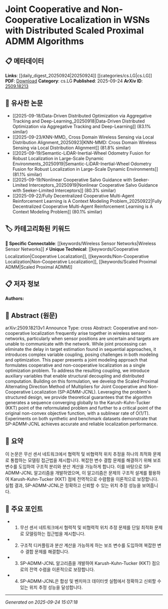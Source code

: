 <!-- KEYWORD_LINKING_METADATA:
{
  "processed_timestamp": "2025-09-24T15:07:18.015444",
  "vocabulary_version": "1.0",
  "selected_keywords": [
    "Wireless Sensor Networks",
    "Cooperative Localization",
    "Non-Cooperative Localization",
    "Scaled Proximal ADMM"
  ],
  "rejected_keywords": [],
  "similarity_scores": {
    "Wireless Sensor Networks": 0.82,
    "Cooperative Localization": 0.79,
    "Non-Cooperative Localization": 0.77,
    "Scaled Proximal ADMM": 0.8
  },
  "extraction_method": "AI_prompt_based",
  "budget_applied": true,
  "candidates_json": {
    "candidates": [
      {
        "surface": "Wireless Sensor Networks",
        "canonical": "Wireless Sensor Networks",
        "aliases": [
          "WSNs"
        ],
        "category": "specific_connectable",
        "rationale": "Wireless Sensor Networks are a key domain for localization techniques, providing strong connectivity to related research.",
        "novelty_score": 0.45,
        "connectivity_score": 0.88,
        "specificity_score": 0.78,
        "link_intent_score": 0.82
      },
      {
        "surface": "Cooperative Localization",
        "canonical": "Cooperative Localization",
        "aliases": [],
        "category": "unique_technical",
        "rationale": "Cooperative Localization is a specialized technique in sensor networks, offering unique insights into network-based localization methods.",
        "novelty_score": 0.68,
        "connectivity_score": 0.75,
        "specificity_score": 0.85,
        "link_intent_score": 0.79
      },
      {
        "surface": "Non-Cooperative Localization",
        "canonical": "Non-Cooperative Localization",
        "aliases": [],
        "category": "unique_technical",
        "rationale": "Non-Cooperative Localization presents a contrasting approach to cooperative methods, enhancing understanding of independent localization strategies.",
        "novelty_score": 0.72,
        "connectivity_score": 0.7,
        "specificity_score": 0.82,
        "link_intent_score": 0.77
      },
      {
        "surface": "Scaled Proximal ADMM",
        "canonical": "Scaled Proximal ADMM",
        "aliases": [
          "SP-ADMM"
        ],
        "category": "unique_technical",
        "rationale": "Scaled Proximal ADMM is a novel algorithmic approach in optimization, relevant for distributed computation in sensor networks.",
        "novelty_score": 0.75,
        "connectivity_score": 0.65,
        "specificity_score": 0.88,
        "link_intent_score": 0.8
      }
    ],
    "ban_list_suggestions": [
      "Joint Processing",
      "Target Estimation",
      "Variable Coupling"
    ]
  },
  "decisions": [
    {
      "candidate_surface": "Wireless Sensor Networks",
      "resolved_canonical": "Wireless Sensor Networks",
      "decision": "linked",
      "scores": {
        "novelty": 0.45,
        "connectivity": 0.88,
        "specificity": 0.78,
        "link_intent": 0.82
      }
    },
    {
      "candidate_surface": "Cooperative Localization",
      "resolved_canonical": "Cooperative Localization",
      "decision": "linked",
      "scores": {
        "novelty": 0.68,
        "connectivity": 0.75,
        "specificity": 0.85,
        "link_intent": 0.79
      }
    },
    {
      "candidate_surface": "Non-Cooperative Localization",
      "resolved_canonical": "Non-Cooperative Localization",
      "decision": "linked",
      "scores": {
        "novelty": 0.72,
        "connectivity": 0.7,
        "specificity": 0.82,
        "link_intent": 0.77
      }
    },
    {
      "candidate_surface": "Scaled Proximal ADMM",
      "resolved_canonical": "Scaled Proximal ADMM",
      "decision": "linked",
      "scores": {
        "novelty": 0.75,
        "connectivity": 0.65,
        "specificity": 0.88,
        "link_intent": 0.8
      }
    }
  ]
}
-->

# Joint Cooperative and Non-Cooperative Localization in WSNs with Distributed Scaled Proximal ADMM Algorithms

## 📋 메타데이터

**Links**: [[daily_digest_20250924|20250924]] [[categories/cs.LG|cs.LG]]
**PDF**: [Download](https://arxiv.org/pdf/2509.18213.pdf)
**Category**: cs.LG
**Published**: 2025-09-24
**ArXiv ID**: [2509.18213](https://arxiv.org/abs/2509.18213)

## 🔗 유사한 논문
- [[2025-09-18/Data-Driven Distributed Optimization via Aggregative Tracking and Deep-Learning_20250918|Data-Driven Distributed Optimization via Aggregative Tracking and Deep-Learning]] (83.1% similar)
- [[2025-09-23/KNN-MMD_ Cross Domain Wireless Sensing via Local Distribution Alignment_20250923|KNN-MMD: Cross Domain Wireless Sensing via Local Distribution Alignment]] (81.8% similar)
- [[2025-09-19/Semantic-LiDAR-Inertial-Wheel Odometry Fusion for Robust Localization in Large-Scale Dynamic Environments_20250919|Semantic-LiDAR-Inertial-Wheel Odometry Fusion for Robust Localization in Large-Scale Dynamic Environments]] (81.1% similar)
- [[2025-09-19/Nonlinear Cooperative Salvo Guidance with Seeker-Limited Interceptors_20250919|Nonlinear Cooperative Salvo Guidance with Seeker-Limited Interceptors]] (80.3% similar)
- [[2025-09-22/Fully Decentralized Cooperative Multi-Agent Reinforcement Learning is A Context Modeling Problem_20250922|Fully Decentralized Cooperative Multi-Agent Reinforcement Learning is A Context Modeling Problem]] (80.1% similar)

## 🏷️ 카테고리화된 키워드
**🔗 Specific Connectable**: [[keywords/Wireless Sensor Networks|Wireless Sensor Networks]]
**⚡ Unique Technical**: [[keywords/Cooperative Localization|Cooperative Localization]], [[keywords/Non-Cooperative Localization|Non-Cooperative Localization]], [[keywords/Scaled Proximal ADMM|Scaled Proximal ADMM]]

## 📋 저자 정보

**Authors:** 

## 📄 Abstract (원문)

arXiv:2509.18213v1 Announce Type: cross 
Abstract: Cooperative and non-cooperative localization frequently arise together in wireless sensor networks, particularly when sensor positions are uncertain and targets are unable to communicate with the network. While joint processing can eliminate the delay in target estimation found in sequential approaches, it introduces complex variable coupling, posing challenges in both modeling and optimization. This paper presents a joint modeling approach that formulates cooperative and non-cooperative localization as a single optimization problem. To address the resulting coupling, we introduce auxiliary variables that enable structural decoupling and distributed computation. Building on this formulation, we develop the Scaled Proximal Alternating Direction Method of Multipliers for Joint Cooperative and Non-Cooperative Localization (SP-ADMM-JCNL). Leveraging the problem's structured design, we provide theoretical guarantees that the algorithm generates a sequence converging globally to the Karush-Kuhn-Tucker (KKT) point of the reformulated problem and further to a critical point of the original non-convex objective function, with a sublinear rate of O(1/T). Experiments on both synthetic and benchmark datasets demonstrate that SP-ADMM-JCNL achieves accurate and reliable localization performance.

## 📝 요약

이 논문은 무선 센서 네트워크에서 협력적 및 비협력적 위치 추정을 하나의 최적화 문제로 통합하는 모델링 접근법을 제시합니다. 복잡한 변수 결합 문제를 해결하기 위해 보조 변수를 도입하여 구조적 분리와 분산 계산을 가능하게 합니다. 이를 바탕으로 SP-ADMM-JCNL 알고리즘을 개발하였으며, 이 알고리즘은 문제의 구조적 설계를 활용하여 Karush-Kuhn-Tucker (KKT) 점에 전역적으로 수렴함을 이론적으로 보장합니다. 실험 결과, SP-ADMM-JCNL은 정확하고 신뢰할 수 있는 위치 추정 성능을 보여줍니다.

## 🎯 주요 포인트

- 1. 무선 센서 네트워크에서 협력적 및 비협력적 위치 추정 문제를 단일 최적화 문제로 모델링하는 접근법을 제시합니다.
- 2. 구조적 디커플링과 분산 계산을 가능하게 하는 보조 변수를 도입하여 복잡한 변수 결합 문제를 해결합니다.
- 3. SP-ADMM-JCNL 알고리즘을 개발하여 Karush-Kuhn-Tucker (KKT) 점으로의 전역 수렴을 이론적으로 보장합니다.
- 4. SP-ADMM-JCNL은 합성 및 벤치마크 데이터셋 실험에서 정확하고 신뢰할 수 있는 위치 추정 성능을 달성합니다.


---

*Generated on 2025-09-24 15:07:18*